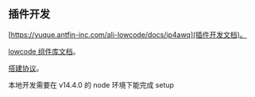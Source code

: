 ## 插件开发

[https://yuque.antfin-inc.com/ali-lowcode/docs/ip4awq](插件开发文档)。

[lowcode 组件库文档](https://fusion.alibaba-inc.com/22117/design/style/icon?themeid=4579)。

[搭建协议](https://yuque.antfin-inc.com/mo/spec/spec-low-code-building-schema)。

本地开发需要在 v14.4.0 的 node 环境下能完成 setup
